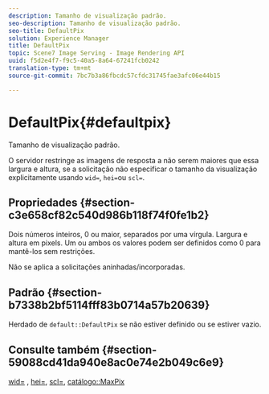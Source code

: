 ```yaml
---
description: Tamanho de visualização padrão.
seo-description: Tamanho de visualização padrão.
seo-title: DefaultPix
solution: Experience Manager
title: DefaultPix
topic: Scene7 Image Serving - Image Rendering API
uuid: f5d2e4f7-f9c5-40a5-8a64-67241fcb0242
translation-type: tm+mt
source-git-commit: 7bc7b3a86fbcdc57cfdc31745fae3afc06e44b15

---
```



# DefaultPix{#defaultpix}

Tamanho de visualização padrão.

O servidor restringe as imagens de resposta a não serem maiores que essa largura e altura, se a solicitação não especificar o tamanho da visualização explicitamente usando `wid=`, `hei=`ou `scl=`.

## Propriedades {#section-c3e658cf82c540d986b118f74f0fe1b2}

Dois números inteiros, 0 ou maior, separados por uma vírgula. Largura e altura em pixels. Um ou ambos os valores podem ser definidos como 0 para mantê-los sem restrições.

Não se aplica a solicitações aninhadas/incorporadas.

## Padrão {#section-b7338b2bf5114fff83b0714a57b20639}

Herdado de `default::DefaultPix` se não estiver definido ou se estiver vazio.

## Consulte também {#section-59088cd41da940e8ac0e74e2b049c6e9}

[wid=](../../../../../is-api/http-ref/image-serving-api-ref/c-http-protocol-reference/c-command-reference/r-is-http-wid.md#reference-bfeadcb67bf4485f851eb21345527e47) , [hei=](../../../../../is-api/http-ref/image-serving-api-ref/c-http-protocol-reference/c-command-reference/r-is-http-hei.md#reference-6d6f556ccc0e4b98a815e8a5c1944a96), [scl=](../../../../../is-api/http-ref/image-serving-api-ref/c-http-protocol-reference/c-command-reference/r-scl.md#reference-b2a74e493d0d407e98fe350551ba3fcc), [catálogo::MaxPix](../../../../../is-api/image-catalog/image-serving-api-ref/c-image-catalog-reference/c-attributes-reference/r-maxpix.md#reference-e167d396ac794079ba8b5e6eb16eeda5)
